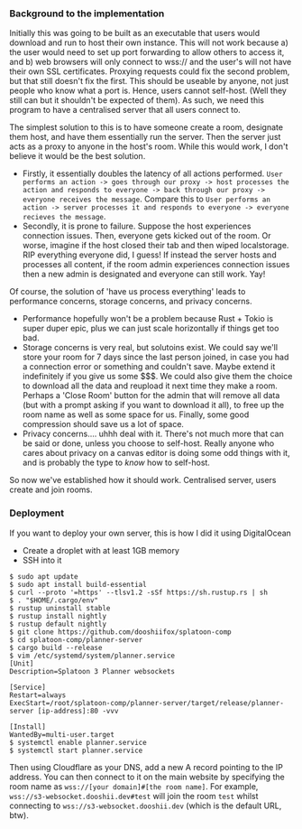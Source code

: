 ### Background to the implementation

Initially this was going to be built as an executable that users would download and run to host their own instance. This will not work because a) the user would need to set up port forwarding to allow others to access it, and b) web browsers will only connect to wss:// and the user's will not have their own SSL certificates. Proxying requests could fix the second problem, but that still doesn't fix the first. This should be useable by anyone, not just people who know what a port is. Hence, users cannot self-host. (Well they still can but it shouldn't be expected of them). As such, we need this program to have a centralised server that all users connect to.

The simplest solution to this is to have someone create a room, designate them host, and have them essentially run the server. Then the server just acts as a proxy to anyone in the host's room. While this would work, I don't believe it would be the best solution.

- Firstly, it essentially doubles the latency of all actions performed. `User performs an action -> goes through our proxy -> host processes the action and responds to everyone -> back through our proxy -> everyone receives the message`. Compare this to `User performs an action -> server processes it and responds to everyone -> everyone recieves the message`.
- Secondly, it is prone to failure. Suppose the host experiences connection issues. Then, everyone gets kicked out of the room. Or worse, imagine if the host closed their tab and then wiped localstorage. RIP everything everyone did, I guess! If instead the server hosts and processes all content, if the room admin experiences connection issues then a new admin is designated and everyone can still work. Yay!

Of course, the solution of 'have us process everything' leads to performance concerns, storage concerns, and privacy concerns.

- Performance hopefully won't be a problem because Rust + Tokio is super duper epic, plus we can just scale horizontally if things get too bad.
- Storage concerns is very real, but solutoins exist. We could say we'll store your room for 7 days since the last person joined, in case you had a connection error or something and couldn't save. Maybe extend it indefinitely if you give us some $$$. We could also give them the choice to download all the data and reupload it next time they make a room. Perhaps a 'Close Room' button for the admin that will remove all data (but with a prompt asking if you want to download it all), to free up the room name as well as some space for us. Finally, some good compression should save us a lot of space.
- Privacy concerns.... uhhh deal with it. There's not much more that can be said or done, unless you choose to self-host. Really anyone who cares about privacy on a canvas editor is doing some odd things with it, and is probably the type to _know_ how to self-host.

So now we've established how it should work. Centralised server, users create and join rooms.

### Deployment

If you want to deploy your own server, this is how I did it using DigitalOcean

- Create a droplet with at least 1GB memory
- SSH into it

```
$ sudo apt update
$ sudo apt install build-essential
$ curl --proto '=https' --tlsv1.2 -sSf https://sh.rustup.rs | sh
$ . "$HOME/.cargo/env"
$ rustup uninstall stable
$ rustup install nightly
$ rustup default nightly
$ git clone https://github.com/dooshiifox/splatoon-comp
$ cd splatoon-comp/planner-server
$ cargo build --release
$ vim /etc/systemd/system/planner.service
[Unit]
Description=Splatoon 3 Planner websockets

[Service]
Restart=always
ExecStart=/root/splatoon-comp/planner-server/target/release/planner-server [ip-address]:80 -vvv

[Install]
WantedBy=multi-user.target
$ systemctl enable planner.service
$ systemctl start planner.service
```

Then using Cloudflare as your DNS, add a new A record pointing to the IP address. You can then connect to it on the main website by specifying the room name as `wss://[your domain]#[the room name]`. For example, `wss://s3-websocket.dooshii.dev#test` will join the room `test` whilst connecting to `wss://s3-websocket.dooshii.dev` (which is the default URL, btw).
